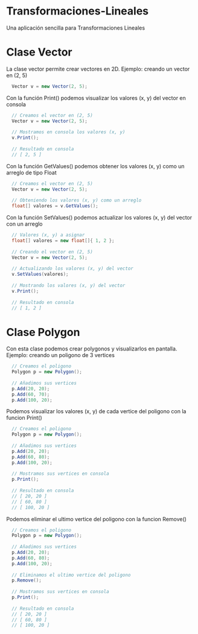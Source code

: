 # Transformaciones-Lineales
Una aplicación sencilla para Transformaciones Lineales

# Clase Vector
La clase vector permite crear vectores en 2D. Ejemplo: creando un vector en (2, 5)

```c#
  Vector v = new Vector(2, 5);
```

Con la función Print() podemos visualizar los valores (x, y) del vector en consola

```c#
  // Creamos el vector en (2, 5)
  Vector v = new Vector(2, 5);
  
  // Mostramos en consola los valores (x, y)
  v.Print();
  
  // Resultado en consola
  // [ 2, 5 ]
```

Con la función GetValues() podemos obtener los valores (x, y) como un arreglo de tipo Float

```c#
  // Creamos el vector en (2, 5)
  Vector v = new Vector(2, 5);
  
  // Obteniendo los valores (x, y) como un arreglo
  float[] valores = v.GetValues();
```

Con la función SetValues() podemos actualizar los valores (x, y) del vector con
un arreglo

```c#
  // Valores (x, y) a asignar
  float[] valores = new float[]{ 1, 2 };
  
  // Creando el vector en (2, 5)
  Vector v = new Vector(2, 5);
  
  // Actualizando los valores (x, y) del vector
  v.SetValues(valores);
  
  // Mostrando los valores (x, y) del vector
  v.Print();
  
  // Resultado en consola
  // [ 1, 2 ]
```

# Clase Polygon
Con esta clase podemos crear polygonos y visualizarlos en pantalla. Ejemplo:  creando un poligono de 3 vertices

```c#
  // Creamos el poligono
  Polygon p = new Polygon();
  
  // Añadimos sus vertices
  p.Add(20, 20);
  p.Add(60, 70);
  p.Add(100, 20);
```

Podemos visualizar los valores (x, y) de cada vertice del poligono con la funcion Print()

```c#
  // Creamos el poligono
  Polygon p = new Polygon();
  
  // Añadimos sus vertices
  p.Add(20, 20);
  p.Add(60, 80);
  p.Add(100, 20);
  
  // Mostramos sus vertices en consola
  p.Print();
  
  // Resultado en consola
  // [ 20, 20 ]
  // [ 60, 80 ]
  // [ 100, 20 ]
```

Podemos eliminar el ultimo vertice del poligono con la funcion Remove()

```c#
  // Creamos el poligono
  Polygon p = new Polygon();
  
  // Añadimos sus vertices
  p.Add(20, 20);
  p.Add(60, 80);
  p.Add(100, 20);
  
  // Eliminamos el ultimo vertice del poligono
  p.Remove();
  
  // Mostramos sus vertices en consola
  p.Print();
  
  // Resultado en consola
  // [ 20, 20 ]
  // [ 60, 80 ]
  // [ 100, 20 ]
```

